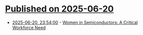 # [Published on 2025-06-20](index.md)

* [2025-06-20, 23:54:00](https://soylentnews.org/article.pl?sid=25/06/19/2339244&from=rss) - [Women in Semiconductors: A Critical Workforce Need](https://soylentnews.org/article.pl?sid=25/06/19/2339244&from=rss)
